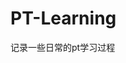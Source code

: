 































































































































































# PT-Learning
记录一些日常的pt学习过程
